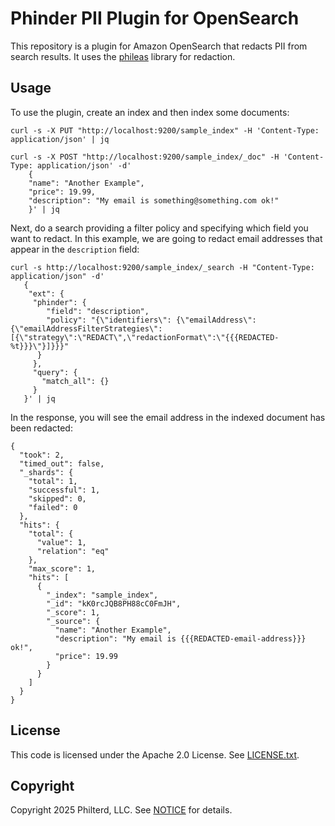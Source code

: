 # Phinder PII Plugin for OpenSearch

This repository is a plugin for Amazon OpenSearch that redacts PII from search results. It uses the [phileas](https://github.com/philterd/phileas/) library for redaction.

## Usage

To use the plugin, create an index and then index some documents:

```
curl -s -X PUT "http://localhost:9200/sample_index" -H 'Content-Type: application/json' | jq
```

```
curl -s -X POST "http://localhost:9200/sample_index/_doc" -H 'Content-Type: application/json' -d'
    {
    "name": "Another Example",
    "price": 19.99,
    "description": "My email is something@something.com ok!"
    }' | jq
```

Next, do a search providing a filter policy and specifying which field you want to redact. In this example,
we are going to redact email addresses that appear in the `description` field:

```
curl -s http://localhost:9200/sample_index/_search -H "Content-Type: application/json" -d'
   {
    "ext": {
     "phinder": {
        "field": "description",
        "policy": "{\"identifiers\": {\"emailAddress\":{\"emailAddressFilterStrategies\":[{\"strategy\":\"REDACT\",\"redactionFormat\":\"{{{REDACTED-%t}}}\"}]}}}"
      }
     },
     "query": {
       "match_all": {}
     }
   }' | jq
```

In the response, you will see the email address in the indexed document has been redacted:

```
{
  "took": 2,
  "timed_out": false,
  "_shards": {
    "total": 1,
    "successful": 1,
    "skipped": 0,
    "failed": 0
  },
  "hits": {
    "total": {
      "value": 1,
      "relation": "eq"
    },
    "max_score": 1,
    "hits": [
      {
        "_index": "sample_index",
        "_id": "kK0rcJQB8PH88cC0FmJH",
        "_score": 1,
        "_source": {
          "name": "Another Example",
          "description": "My email is {{{REDACTED-email-address}}} ok!",
          "price": 19.99
        }
      }
    ]
  }
}
```

## License
This code is licensed under the Apache 2.0 License. See [LICENSE.txt](LICENSE.txt).

## Copyright
Copyright 2025 Philterd, LLC. See [NOTICE](NOTICE.txt) for details.
